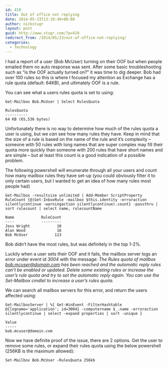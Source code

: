 ```yaml
---
id: 419
title: Out of office not replying
date: 2014-05-23T13:19:49+00:00
author: nickstugr
layout: post
guid: http://www.stugr.com/?p=419
redirect_from: /2014/05/23/out-of-office-not-replying/
categories:
  - Technology
---
```

I had a report of a user (Bob McUser) turning on their OOF but when people emailed them no auto response was sent. After some basic troubleshooting such as &#8220;is the OOF actually turned on?&#8221; it was time to dig deeper. Bob had over 100 rules so this is where I focused my attention as Exchange has a rule quota (default: 64KB), and ultimately OOF is a rule.

You can see what a users rules quota is set to using:

    Get-Mailbox Bob.McUser | Select RulesQuota
    
    RulesQuota
    ----------
    64 KB (65,536 bytes)

<!--more-->

  
Unfortunately there is no way to determine how much of the rules quota a user is using, but we _can_ see how many rules they have. Keep in mind that the size of a rule is based on the name of the rule and it&#8217;s complexity &#8211; someone with 50 rules with long names that are super complex may fill their quota more quickly than someone with 200 rules that have short names and are simple &#8211; but at least this count is a good indication of a possible problem.

The following powershell will enumerate through all your users and count how many mailbox rules they have set-up (you could obviously filter it to only certain users, but I wanted to get an idea of how many rules most people had)

    Get-Mailbox -resultsize unlimited | Add-Member ScriptProperty RuleCount {@(Get-InboxRule -mailbox $this.identity -erroraction silentlycontinue -warningaction silentlycontinue).count} -passthru | sort rulecount | select name, rulecountName
    
    Name            RuleCount
    ----            ---------
    Jess Wright            10
    Alan Wood              16
    Bob McUser            113

Bob didn&#8217;t have the most rules, but was definitely in the top 1-2%.

Luckily when a user sets their OOF and it fails, the mailbox server logs an error under event id _3004_ with the message: _The Rules quota of mailbox bob.mcuser@domain.com has been reached and the automatic reply rules can&#8217;t be enabled or updated. Delete some existing rules or increase the user&#8217;s rule quota and try to set the automatic reply again. You can use the Set-Mailbox cmdlet to increase a user&#8217;s rules quota._

We can search all mailbox servers for this error, and return the users affected using:

    Get-MailboxServer | %{ Get-WinEvent -FilterHashtable @{logname='application'; id=3004} -computername $_.name -erroraction silentlycontinue | select -expand properties | sort -unique }
    
    Value
    -----
    bob.mcuser@domain.com

Now we have definite proof of the issue, there are 2 options. Get the user to remove some rules, or expand their rules quota using the below powershell (256KB is the maximum allowed):

    Set-Mailbox Bob.McUser -RulesQuota 256kb
